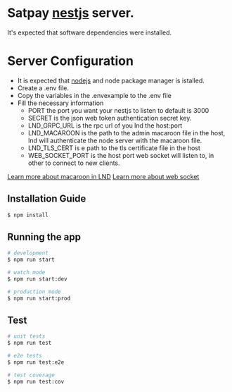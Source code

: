 # Satpay [nestjs](https://nestjs.com/) server.
It's expected that software dependencies were installed.


# Server Configuration
- It is expected that [nodejs](https://nodejs.org/en/download/) and node package manager is istalled.
- Create a .env file.
- Copy the variables in the .envexample to the .env file
- Fill the necessary information
  - PORT the port you want your nestjs to listen to default is 3000
  - SECRET is the json web token authentication secret key.
  - LND_GRPC_URL is the rpc url of you lnd the host:port
  - LND_MACAROON is the path to the admin macaroon file in the host, lnd will authenticate the node server with the macaroon file.
  - LND_TLS_CERT is e path to the tls certificate file in the host 
  - WEB_SOCKET_PORT is the host port web socket will listen to, in other to connect to new clients.


[Learn more about macaroon in LND](https://github.com/lightningnetwork/lnd/tree/master/macaroons)
[Learn more about web socket](https://socket.io/docs/v4/)


## Installation Guide

```bash
$ npm install
```

## Running the app

```bash
# development
$ npm run start

# watch mode
$ npm run start:dev

# production mode
$ npm run start:prod
```

## Test

```bash
# unit tests
$ npm run test

# e2e tests
$ npm run test:e2e

# test coverage
$ npm run test:cov
```



